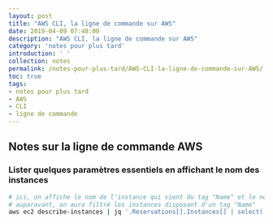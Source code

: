 ```yaml
---
layout: post
title: "AWS CLI, la ligne de commande sur AWS"
date: 2019-04-09 07:48:00
description: "AWS CLI, la ligne de commande sur AWS"
category: 'notes pour plus tard'
introduction: ' '
collection: notes
permalink: /notes-pour-plus-tard/AWS-CLI-la-ligne-de-commande-sur-AWS/
toc: true
tags:
- notes pour plus tard
- AWS
- CLI
- ligne de commande
---
```


## Notes sur la ligne de commande AWS

### Lister quelques paramètres essentiels en affichant le nom des instances
``` bash
# ici, on affiche le nom de l'instance qui vient du tag "Name" et le nom DNS
# auparavant, on aura filtré les instances disposant d'un tag "Name"
aws ec2 describe-instances | jq '.Reservations[].Instances[] | select(.Tags[].Key == "Name") | [.Tags[0].Value,.PrivateDnsName]' | jq -r '@csv'
```
